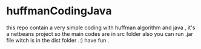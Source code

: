 # huffmanCodingJava
this repo contain a very simple coding with huffman algorithm and java , it's a netbeans project so the main codes are in src folder also you can run .jar file witch is in the dist folder .:) 
have fun .
